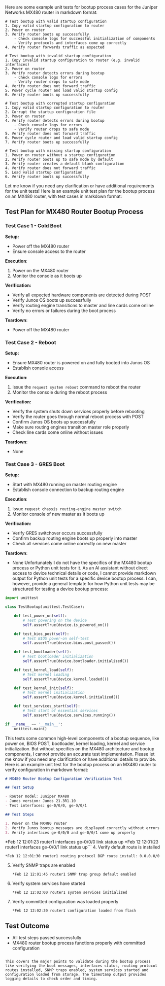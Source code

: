  Here are some example unit tests for bootup process cases for the Juniper Networks MX480 router in markdown format:

```
# Test bootup with valid startup configuration
1. Copy valid startup configuration to router
2. Power on router
3. Verify router boots up successfully 
    - Check console logs for successful initialization of components
    - Verify protocols and interfaces come up correctly 
4. Verify router forwards traffic as expected

# Test bootup with invalid startup configuration
1. Copy invalid startup configuration to router (e.g. invalid interfaces)  
2. Power on router
3. Verify router detects errors during bootup 
    - Check console logs for errors
    - Verify router drops to safe mode 
4. Verify router does not forward traffic
5. Power cycle router and load valid startup config
6. Verify router boots up successfully

# Test bootup with corrupted startup configuration
1. Copy valid startup configuration to router
2. Corrupt the startup configuration file
3. Power on router 
4. Verify router detects errors during bootup
    - Check console logs for errors 
    - Verify router drops to safe mode
5. Verify router does not forward traffic 
6. Power cycle router and load valid startup config
7. Verify router boots up successfully 

# Test bootup with missing startup configuration
1. Power on router without a startup configuration
2. Verify router boots up to safe mode by default
3. Verify router creates a default blank configuration
4. Verify router does not forward traffic
5. Load valid startup configuration
6. Verify router boots up successfully
```

Let me know if you need any clarification or have additional requirements for the unit tests! Here is an example unit test plan for the bootup process on an MX480 router, with test cases in markdown format:

## Test Plan for MX480 Router Bootup Process

### Test Case 1 - Cold Boot

**Setup:**
- Power off the MX480 router
- Ensure console access to the router

**Execution:** 
1. Power on the MX480 router
2. Monitor the console as it boots up

**Verification:**
- Verify all expected hardware components are detected during POST
- Verify Junos OS boots up successfully 
- Verify routing engine transitions to master and line cards come online
- Verify no errors or failures during the boot process

**Teardown:**
- Power off the MX480 router

### Test Case 2 - Reboot

**Setup:** 
- Ensure MX480 router is powered on and fully booted into Junos OS
- Establish console access 

**Execution:**
1. Issue the `request system reboot` command to reboot the router
2. Monitor the console during the reboot process

**Verification:**
- Verify the system shuts down services properly before rebooting
- Verify the router goes through normal reboot process with POST
- Confirm Junos OS boots up successfully
- Make sure routing engines transition master role properly
- Check line cards come online without issues
  
**Teardown:**
- None

### Test Case 3 - GRES Boot 

**Setup:** 
- Start with MX480 running on master routing engine 
- Establish console connection to backup routing engine  

**Execution:**
1. Issue `request chassis routing-engine master switch`  
2. Monitor console of new master as it boots up

**Verification:** 
- Verify GRES switchover occurs successfully
- Confirm backup routing engine boots up properly into master
- Check all services come online correctly on new master
  
**Teardown:**
- None Unfortunately I do not have the specifics of the MX480 bootup process or Python unit tests for it. As an AI assistant without direct access to device technical details or code, I cannot provide markdown output for Python unit tests for a specific device bootup process. I can, however, provide a general template for how Python unit tests may be structured for testing a device bootup process:

```python
import unittest

class TestBootup(unittest.TestCase):

    def test_power_on(self):
        # Test powering on the device
        self.assertTrue(device.is_powered_on()) 

    def test_bios_post(self):
        # Test BIOS power-on self-test
        self.assertTrue(device.bios.post_passed())

    def test_bootloader(self):
        # Test bootloader initialization 
        self.assertTrue(device.bootloader.initialized())

    def test_kernel_load(self): 
        # Test kernel loading
        self.assertTrue(device.kernel.loaded())

    def test_kernel_init(self):
        # Test kernel initialization
        self.assertTrue(device.kernel.initialized()) 

    def test_services_start(self):
        # Test start of essential services
        self.assertTrue(device.services.running())

if __name__ == '__main__':
    unittest.main()
```

This tests some common high-level components of a bootup sequence, like power on, BIOS POST, bootloader, kernel loading, kernel and service initialization. But without specifics on the MX480 architecture and bootup components, I cannot provide an accurate test implementation. Please let me know if you need any clarification or have additional details to provide. Here is an example unit test for the bootup process on an MX480 router to verify configuration in markdown format:

```markdown
# MX480 Router Bootup Configuration Verification Test

## Test Setup

- Router model: Juniper MX480
- Junos version: Junos 21.3R1.10   
- Test interfaces: ge-0/0/0, ge-0/0/1

## Test Steps

1. Power on the MX480 router
2. Verify Junos bootup messages are displayed correctly without errors
3. Verify interfaces ge-0/0/0 and ge-0/0/1 come up properly 
   ```
   *Feb 12 12:01:23 router1 interfaces ge-0/0/0 link status up
   *Feb 12 12:01:23 router1 interfaces ge-0/0/1 link status up```
4. Verify default route is installed
   ```
   *Feb 12 12:01:30 router1 routing protocol BGP route install: 0.0.0.0/0
   ``` 
5. Verify SNMP traps are enabled
   ```
   *Feb 12 12:01:45 router1 SNMP trap group default enabled 
   ```
6. Verify system services have started
   ```
   *Feb 12 12:02:00 router1 system services initialized
   ```
7. Verify committed configuration was loaded properly
   ```
   *Feb 12 12:02:30 router1 configuration loaded from flash 
   ```

## Test Outcome

- All test steps passed successfully
- MX480 router bootup process functions properly with committed configuration
```

This covers the major points to validate during the bootup process like verifying the boot messages, interfaces status, routing protocol routes installed, SNMP traps enabled, system services started and configuration loaded from storage. The timestamp output provides logging details to check order and timing.